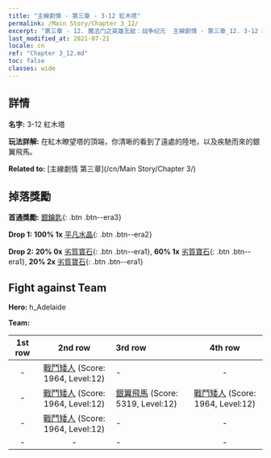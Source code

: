 ```yaml
---
title: "主線劇情 - 第三章 - 3-12 紅木塔"
permalink: /Main Story/Chapter 3_12/
excerpt: "第三章 - 12. 魔法门之英雄无敌：战争纪元  主線劇情 - 第三章_12. 3-12 紅木塔"
last_modified_at: 2021-07-21
locale: cn
ref: "Chapter 3_12.md"
toc: false
classes: wide
---
```


## 詳情

 **名字:** 3-12 紅木塔

 **玩法詳解:** 在紅木瞭望塔的頂端，你清晰的看到了遠處的陸地，以及疾馳而來的銀翼飛馬。

 **Related to:** [主線劇情 第三章](/cn/Main Story/Chapter 3/)

## 掉落獎勵

 **首通獎勵:** [銀鑰匙](/cn/Items/con_693/){: .btn .btn--era3}

 **Drop 1:** **100% 1x** [平凡水晶](/cn/Items/mat_11/){: .btn .btn--era2}

 **Drop 2:** **20% 0x** [劣質寶石](/cn/Items/mat_4/){: .btn .btn--era1}, **60% 1x** [劣質寶石](/cn/Items/mat_4/){: .btn .btn--era1}, **20% 2x** [劣質寶石](/cn/Items/mat_4/){: .btn .btn--era1}


## Fight against Team
 **Hero:** h_Adelaide

 **Team:**


  | 1st row | 2nd row | 3rd row | 4th row |
  |:----:|:----:|:----|:----:|
  | - | [戰鬥矮人](/cn/units/Dwarf/) (Score: 1964, Level:12)  | - | - |
  | - | [戰鬥矮人](/cn/units/Dwarf/) (Score: 1964, Level:12)  | [銀翼飛馬](/cn/units/Pegasus/) (Score: 5319, Level:12)  | [戰鬥矮人](/cn/units/Dwarf/) (Score: 1964, Level:12)  |
  | - | [戰鬥矮人](/cn/units/Dwarf/) (Score: 1964, Level:12)  | - | - |
  | - | - | - | - |



